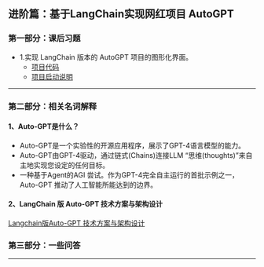## 进阶篇：基于LangChain实现网红项目 AutoGPT

### 第一部分：课后习题
- 1.实现 LangChain 版本的 AutoGPT 项目的图形化界面。
  - [项目代码](../project/langchain_autogpt/autogpt.py)
  - [项目启动说明](../project/langchain_autogpt/README.md)

<hr />

### 第二部分：相关名词解释

#### 1、Auto-GPT是什么？
- Auto-GPT是一个实验性的开源应用程序，展示了GPT-4语言模型的能力。
- Auto-GPT由GPT-4驱动，通过链式(Chains)连接LLM “思维(thoughts)”来自主地实现您设定的任何目标。
- 一种基于Agent的AGI 尝试。作为GPT-4完全自主运行的首批示例之一，Auto-GPT 推动了人工智能所能达到的边界。
#### 2、LangChain 版 Auto-GPT 技术方案与架构设计
[Langchain版Auto-GPT 技术方案与架构设计](../resource/Langchain版Auto-GPT技术方案与架构设计.png)


### 第三部分：一些问答

<hr />
